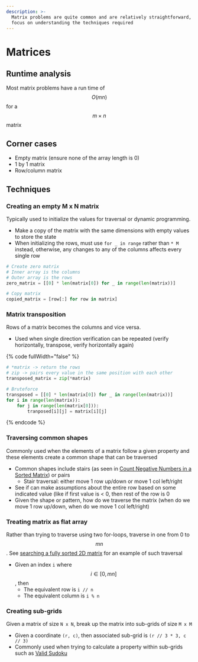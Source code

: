 ```yaml
---
description: >-
  Matrix problems are quite common and are relatively straightforward, just
  focus on understanding the techniques required
---
```


# Matrices

## Runtime analysis

Most matrix problems have a run time of $$O(mn)$$for a $$m \times n$$matrix

## Corner cases

* Empty matrix (ensure none of the array length is 0)
* 1 by 1 matrix
* Row/column matrix

## Techniques

### Creating an empty M x N matrix

Typically used to initialize the values for traversal or dynamic programming.

* Make a copy of the matrix with the same dimensions with empty values to store the state
* When initializing the rows, must use `for _ in range` rather than `* M` instead, otherwise, any changes to any of the columns affects every single row

```python
# Create zero matrix
# Inner array is the columns
# Outer array is the rows
zero_matrix = [[0] * len(matrix[0]) for _ in range(len(matrix))]

# Copy matrix
copied_matrix = [row[:] for row in matrix]
```

### Matrix transposition

Rows of a matrix becomes the columns and vice versa.

* Used when single direction verification can be repeated (verify horizontally, transpose, verify horizontally again)

{% code fullWidth="false" %}
```python
# *matrix -> return the rows
# zip -> pairs every value in the same position with each other
transposed_matrix = zip(*matrix)

# Bruteforce
transposed = [[0] * len(matrix[0]) for _ in range(len(matrix))]
for i in range(len(matrix)):
	for j in range(len(matrix[0])):
		tranposed[i][j] = matrix[i][j]
```
{% endcode %}

### Traversing common shapes

Commonly used when the elements of a matrix follow a given property and these elements create a common shape that can be traversed

* Common shapes include stairs (as seen in [Count Negative Numbers in a Sorted Matrix](https://leetcode.com/problems/count-negative-numbers-in-a-sorted-matrix/)) or pairs
  * Stair traversal: either move 1 row up/down or move 1 col left/right
* See if can make assumptions about the entire row based on some indicated value (like if first value is < 0, then rest of the row is 0
* Given the shape or pattern, how do we traverse the matrix (when do we move 1 row up/down, when do we move 1 col left/right)

### Treating matrix as flat array&#x20;

Rather than trying to traverse using two for-loops, traverse in one from 0 to $$mn$$. See [searching a fully sorted 2D matrix](https://leetcode.com/problems/kth-smallest-element-in-a-sorted-matrix/description/) for an example of such traversal

* Given an index `i` where $$i \in [0, mn]$$, then
  * The equivalent row is `i // n`
  * The equivalent column is `i % n`

### Creating sub-grids

Given a matrix of size `N x N`, break up the matrix into sub-grids of size `M x M`&#x20;

* Given a coordinate `(r, c)`, then associated sub-grid is `(r // 3 * 3, c // 3)`
* Commonly used when trying to calculate a property within sub-grids such as [Valid Sudoku](https://leetcode.com/problems/valid-sudoku/)
